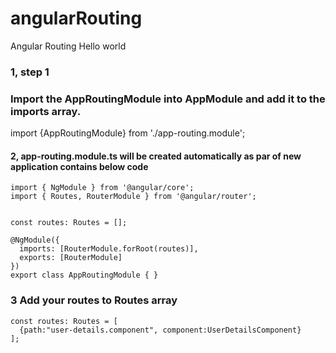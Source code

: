 # angularRouting
Angular Routing Hello world 

### 1, step 1 
  ### Import the AppRoutingModule into AppModule and add it to the imports array.
  import {AppRoutingModule} from './app-routing.module';
  
#### 2, app-routing.module.ts  will be created automatically as par of new application contains below code 

```
import { NgModule } from '@angular/core';
import { Routes, RouterModule } from '@angular/router';


const routes: Routes = [];

@NgModule({
  imports: [RouterModule.forRoot(routes)],
  exports: [RouterModule]
})
export class AppRoutingModule { }
```
### 3 Add your routes to Routes array 
```
const routes: Routes = [
  {path:"user-details.component", component:UserDetailsComponent}
];
```
